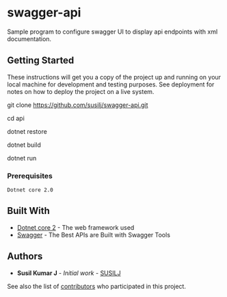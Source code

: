 # swagger-api
Sample program to configure swagger UI to display api endpoints with xml documentation.

## Getting Started

These instructions will get you a copy of the project up and running on your local machine for development and testing purposes. See deployment for notes on how to deploy the project on a live system.

git clone https://github.com/susilj/swagger-api.git

cd api

dotnet restore

dotnet build

dotnet run

### Prerequisites

```
Dotnet core 2.0
```

## Built With

* [Dotnet core 2](https://www.microsoft.com/net/learn/get-started/windows) - The web framework used
* [Swagger](https://swagger.io/) - The Best APIs are Built with Swagger Tools

## Authors

* **Susil Kumar J** - *Initial work* - [SUSILJ](https://github.com/susilj)

See also the list of [contributors](https://github.com/susilj/swagger-api/contributors) who participated in this project.
